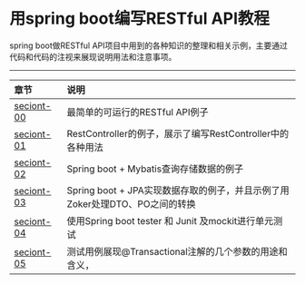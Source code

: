 # 用spring boot编写RESTful API教程

spring boot做RESTful API项目中用到的各种知识的整理和相关示例，主要通过代码和代码的注视来展现说明用法和注意事项。

****

章节 | 说明 |
|:------------ |:--------------- |
|[seciont-00](./section-00) | 最简单的可运行的RESTful API例子  |
|[seciont-01](./section-01) | RestController的例子，展示了编写RestController中的各种用法  |
|[seciont-02](./section-02) | Spring boot + Mybatis查询存储数据的例子  |
|[seciont-03](./section-03) | Spring boot + JPA实现数据存取的例子，并且示例了用Zoker处理DTO、PO之间的转换 |
|[seciont-04](./section-04) | 使用Spring boot tester 和 Junit 及mockit进行单元测试 |
|[seciont-05](./section-05) | 测试用例展现@Transactional注解的几个参数的用途和含义， |


